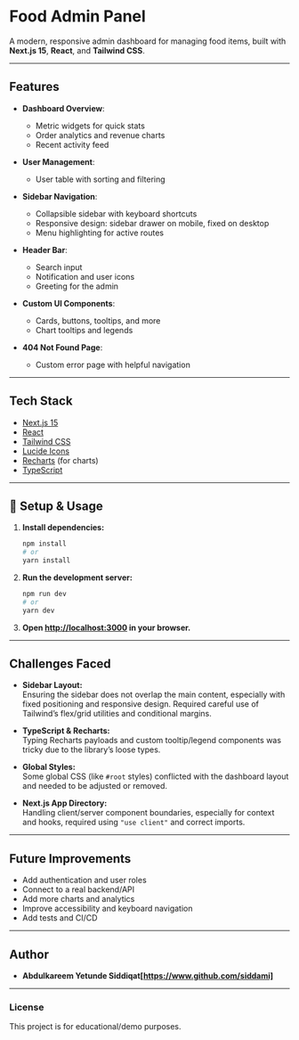 # Food Admin Panel

A modern, responsive admin dashboard for managing food items, built with **Next.js 15**, **React**, and **Tailwind CSS**.

---

## Features

- **Dashboard Overview**:

  - Metric widgets for quick stats
  - Order analytics and revenue charts
  - Recent activity feed

- **User Management**:

  - User table with sorting and filtering

- **Sidebar Navigation**:

  - Collapsible sidebar with keyboard shortcuts
  - Responsive design: sidebar drawer on mobile, fixed on desktop
  - Menu highlighting for active routes

- **Header Bar**:

  - Search input
  - Notification and user icons
  - Greeting for the admin

- **Custom UI Components**:

  - Cards, buttons, tooltips, and more
  - Chart tooltips and legends

- **404 Not Found Page**:

  - Custom error page with helpful navigation

---

## Tech Stack

- [Next.js 15](https://nextjs.org/)
- [React](https://react.dev/)
- [Tailwind CSS](https://tailwindcss.com/)
- [Lucide Icons](https://lucide.dev/)
- [Recharts](https://recharts.org/) (for charts)
- [TypeScript](https://www.typescriptlang.org/)

---

## 📝 Setup & Usage

1. **Install dependencies:**

   ```bash
   npm install
   # or
   yarn install
   ```

2. **Run the development server:**

   ```bash
   npm run dev
   # or
   yarn dev
   ```

3. **Open [http://localhost:3000](http://localhost:3000) in your browser.**

---

## Challenges Faced

- **Sidebar Layout:**  
  Ensuring the sidebar does not overlap the main content, especially with fixed positioning and responsive design. Required careful use of Tailwind’s flex/grid utilities and conditional margins.

- **TypeScript & Recharts:**  
  Typing Recharts payloads and custom tooltip/legend components was tricky due to the library’s loose types.

- **Global Styles:**  
  Some global CSS (like `#root` styles) conflicted with the dashboard layout and needed to be adjusted or removed.

- **Next.js App Directory:**  
  Handling client/server component boundaries, especially for context and hooks, required using `"use client"` and correct imports.

---

## Future Improvements

- Add authentication and user roles
- Connect to a real backend/API
- Add more charts and analytics
- Improve accessibility and keyboard navigation
- Add tests and CI/CD

---

## Author

- **Abdulkareem Yetunde Siddiqat[https://www.github.com/siddami]**

---

### License

This project is for educational/demo purposes.
